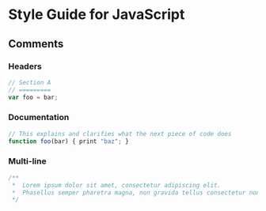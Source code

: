 Style Guide for JavaScript
==========================

Comments
--------

### Headers ###
```js
// Section A
// =========
var foo = bar;
```

### Documentation ###
```js
// This explains and clarifies what the next piece of code does
function foo(bar) { print "baz"; }
```

### Multi-line ###
```js
/**
 *  Lorem ipsum dolor sit amet, consectetur adipiscing elit.
 *  Phasellus semper pharetra magna, non gravida tellus consectetur non.
 */
```
